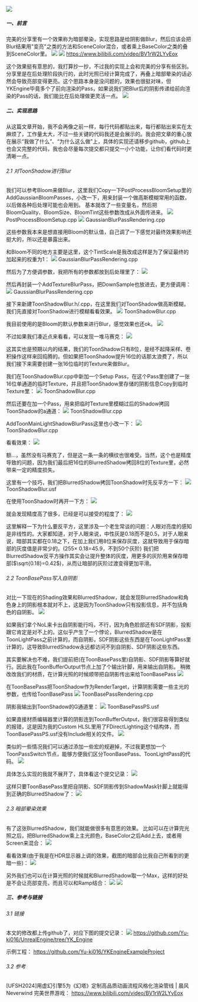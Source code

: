 ![](attachments/暗部晕染效果.png)
##### 一、前言

完美的分享里有一个效果称为暗部晕染，实现思路是给阴影做Blur，然后应该会把Blur结果用"变亮"之类的方法和SceneColor混合，或者乘上BaseColor之类的叠到SceneColor里。
![](attachments/Pasted%20image%2020250101174908.png)
![](attachments/Pasted%20image%2020250101175142.png)
	https://www.bilibili.com/video/BV1rW2LYvEox

这个效果挺有意思的，我打算抄一抄，不过我的实现上会和完美的分享有些区别。
分享里是在后处理阶段执行的，此时光照已经计算完成了，再叠上暗部晕染的话必然会导致亮部变得更亮。这个思路本身是没问题的，效果也很挺对味，但YKEngine毕竟多个了前向渲染的Pass，如果说我们把Blur后的阴影传递给前向渲染的Pass的话，我们能比在后处理做更灵活一点。
![](attachments/Pasted%20image%2020250101190213.png)


##### 二、实现思路

从这篇文章开始，我不会再像之前一样，每行代码都贴出来，每行都贴出来实在太麻烦了，工作量太大，不过一些关键的代码我还是会展示的。我会把文章的重心放在展示“我做了什么”、“为什么这么做”上，具体的实现还请移步github，github上也会又完整的代码，我也会尽量每次提交都只提交一小个功能，让你们看代码时更清晰一点。

###### 2.1 对ToonShadow进行Blur

我们可以参考Bloom来做Blur，这里我们Copy一下PostProcessBloomSetup里的AddGaussianBloomPasses，小改一下，用来封装一个做高斯模糊常用的函数，以后做各种后处理可能也会用到。
基本就改了一些变量名，然后把BloomQuality、BloomSize、BloomTint这些参数改成从外面传进来。
![](attachments/2.1.1_AddGaussianBloomPasses.png)
	PostProcessBloomSetup.cpp
![](attachments/2.1.2_AddBlurPasses.png)
	GaussianBlurPassRendering.cpp


这些参数我本来是想直接用Bloom的默认值，自己调了一下感觉对最终效果影响还挺大的，所以还是暴露出来。

和Bloom不同的地方主要是这里，这个TintScale是我改成这样是为了保证最终的加起来的权重为1：
![](attachments/2.1.3_TotalBlurTint.png)
	GaussianBlurPassRendering.cpp

然后为了方便调参数，我把所有的参数都放到后处理里了：
![](attachments/2.1.4_ShadowTextureBlur参数.png)

然后再封装一个AddTextureBlurPass，把DownSample也放进去，更方便调用：
![](attachments/2.1.5_AddTextureBlurPass.png)
	GaussianBlurPassRendering.cpp

接下来新建ToonShadowBlur.h/.cpp，在这里我们对ToonShadow做高斯模糊，我们先直接对ToonShadow进行模糊看看效果。
![](attachments/2.1.6_AddToonMainLightShadowBlurPass.png)
	ToonShadowBlur.cpp

我目前使用的是Bloom的默认参数来进行Blur，感觉效果也还ok。
![](attachments/2.1.7_Blur效果1.png)

不过如果我们凑近点来看看，可以发现一堆马赛克：
![](attachments/2.1.8_Blur效果2.png)

这其实也是预期以内的结果，我们的ToonShadow只有8位，是经不起降采样、卷积操作这样来回捣腾的。但如果把ToonShadow提升16位的话那太浪费了，所以我们接下来需要创建一张16位临时的Texture来做Blur。

我们在ToonShadowBlur.cpp中新加一个Setup Pass，在这个Pass里创建了一张16位单通道的临时Texture，并且把ToonShadow里存储的阴影信息Copy到临时Texture里：
![](attachments/2.1.9_SetupPass.png)
	ToonShadowBlur.cpp

然后还要在加一个Pass，用来把临时Texture里模糊过后的Shadow拷回ToonShadow的a通道：
![](attachments/2.1.10_CombinePass.png)
	ToonShadowBlur.cpp

AddToonMainLightShadowBlurPass这里也小改一下：
![](attachments/2.1.11_AddToonMainLightShadowBlurPass2.png)
	ToonShadowBlur.cpp

看看效果：
![](attachments/2.1.12_Blur效果3.png)

额...，虽然没有马赛克了，但是这一条一条的横纹也很难受。当然，这个也是精度导致的问题，因为我们最后把16位的BlurredShadow拷回8位的Texture里，必然带来一定的精度损失。

这里有一个技巧，我们把BlurredShadow拷回ToonShadow时先反平方一下：
![](attachments/2.1.13_ShadowCombinePS反平方.png)
	ToonShadowBlur.usf

在使用ToonShadow时再开一下方：
![](attachments/2.1.14_BlurredShadow开方.png)

就会发现精度高了很多，已经是可以接受的程度了：
![](attachments/2.1.15_Blur效果4.png)

 这里解释一下为什么要反平方，这里涉及一个老生常谈的问题：人眼对亮度的感知是非线性的。大家都知道，对于人眼来说，中性灰是0.18而不是0.5，对于人眼来说，暗部其实都在0.18之下，在加上我们用8位来保存灰度，这就导致用于保存暗部的灰度值是非常少的。(255$\times$ 0.18=45.9，不到50个灰阶)
 我们把BlurredShadow反平方操作其实会让提升整体的灰度，用更多的灰阶用来保存暗部($\sqrt{0.18}=0.42$)，从而让暗部的灰阶过渡变得更加平滑。

###### 2.2 ToonBasePass写入自阴影

对比一下现在的Shading效果和BlurredShadow，就会发现BlurredShadow和角色身上的阴影根本就对不上，这是因为ToonShadow只有投影信息，并不包括角色的自阴影。
![](attachments/2.2.1_BlurredShadow对补上Shading.png)

如果我们拿个NoL来卡出自阴影能行吗，不行，因为角色脸部还有SDF阴影，投影跟它肯定是对不上的。这似乎产生了一个悖论，BlurredShadow是在ToonLightPass之前计算的，而自阴影，SDF阴影这些东西是在ToonLightPass里计算的，这导致BlurredShadow永远都访问不到自阴影、SDF阴影这些东西。

其实要解决也不难，我们提前把(在ToonBasePass里)自阴影、SDF阴影等算好就行。因此我在ToonBufferOutput节点上加了个输出针脚，用来输出自阴影。
稍微改改我们的材质，在计算光照的时候顺带把自阴影传出来给ToonBasePass
![](attachments/2.2.2_ToonBasePass写入ShadowMask.png)

在ToonBasePass把ToonShadow作为RenderTarget，计算阴影需要一些主光的参数，也传给ToonBasePass
![](attachments/2.2.3_ToonShadow作为ToonBasePass的RenderTarget.png)
	ToonBasePassRendering.cpp

阴影我输出到ToonShadow的G通道里：
![](attachments/2.2.4_输出阴影到G通道.png)
	ToonBasePassPS.usf

如果直接材质编辑器里计算的阴影连到ToonBufferOutput，我们很容易得到类似的报错，这是因为我的Custom HLSL里用了FDirectLighting这个结构体，而ToonBasePassPS.usf没有Include相关的文件。
![](attachments/2.2.5_报错.png)

类似的一些情况我们可以通过添加一些宏的规避掉，不过我更想加一个ToonPassSwitch节点，能够方便我们区分ToonBasePass、ToonLightPass的代码。
![](attachments/2.2.6_ToonPassSwitch节点.png)

具体怎么实现的我就不展开了，具体看这个提交记录：
![](attachments/2.2.7_ToonPassSwitch提交记录.png)

这样只要ToonBasePass里把自阴影、SDF阴影传到ShadowMask针脚上就能得到正确的BlurredShadow了：
![](attachments/2.2.8_Blur效果5.png)

###### 2.3 暗部晕染效果

有了这张BlurredShadow，我们就能做很多有意思的效果。
比如可以在计算完光照之后，把BlurredShadow乘上主光颜色，BaseColor之后Add上去，或者用Screen来混合：
![](attachments/2.3.1_使用Screen混合光照结果.png)

看看效果(由于我是在HDR显示器上调的效果，截图的暗部会比我自己所看到的更暗一些)：
![](attachments/2.3.2_暗部晕染效果1.png)

另外我们也可以在计算光照的时候就和BlurredShadow取一个Max，这样的好处是不会让亮部变亮，而且可以和Ramp结合：
![](attachments/2.3.3_BlurredShadow与光照取Max.png)
![](attachments/2.3.4_暗部晕染效果2.png)

##### 三、参考与链接

###### 3.1 链接

本文的修改都上传github了，对应下图的提交记录：
![](attachments/3.1.1_Git记录.png)
	https://github.com/Yu-ki016/UnrealEngine/tree/YK_Engine

示例工程：
https://github.com/Yu-ki016/YKEngineExampleProject

###### 3.2 参考

 [UFSH2024]用虚幻引擎5为《幻塔》定制高品质动画流程风格化渲染管线 | 晨风 Neverwind 完美世界游戏：
 https://www.bilibili.com/video/BV1rW2LYvEox


























